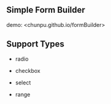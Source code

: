Simple Form Builder
---------
demo: <chunpu.github.io/formBuilder>

Support Types
----------

- radio

- checkbox

- select

- range

